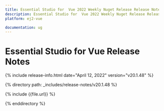 ```yaml
---
title: Essential Studio for  Vue 2022 Weekly Nuget Release Release Notes  
description: Essential Studio for  Vue 2022 Weekly Nuget Release Release Notes  
platform: ej2-vue

documentation: ug
---
```


# Essential Studio for  Vue   Release Notes  

{% include release-info.html date="April 12, 2022"  version="v20.1.48" %} 

{% directory path: _includes/release-notes/v20.1.48 %}

{% include {{file.url}} %}

{% enddirectory %}
